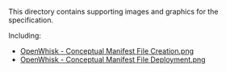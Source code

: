 <!--
#
# Licensed to the Apache Software Foundation (ASF) under one or more
# contributor license agreements.  See the NOTICE file distributed with
# this work for additional information regarding copyright ownership.
# The ASF licenses this file to You under the Apache License, Version 2.0
# (the "License"); you may not use this file except in compliance with
# the License.  You may obtain a copy of the License at
#
#     http://www.apache.org/licenses/LICENSE-2.0
#
# Unless required by applicable law or agreed to in writing, software
# distributed under the License is distributed on an "AS IS" BASIS,
# WITHOUT WARRANTIES OR CONDITIONS OF ANY KIND, either express or implied.
# See the License for the specific language governing permissions and
# limitations under the License.
#
-->

This directory contains supporting images and graphics for the specification.

Including:
- [OpenWhisk - Conceptual Manifest File Creation.png](https://github.com/apache/openwhisk-wskdeploy/blob/master/specification/images/OpenWhisk%20-%20Conceptual%20Manifest%20File%20Creation.png)
- [OpenWhisk - Conceptual Manifest File Deployment.png](https://github.com/apache/openwhisk-wskdeploy/blob/master/specification/images/OpenWhisk%20-%20Conceptual%20Manifest%20File%20Deployment.png)
